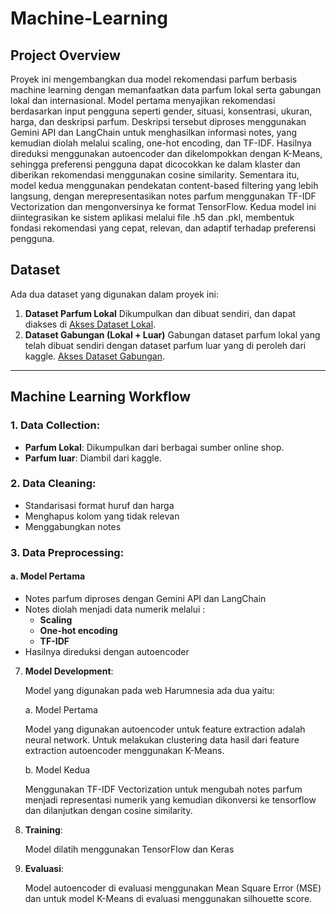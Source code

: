 # Machine-Learning

## Project Overview
Proyek ini mengembangkan dua model rekomendasi parfum berbasis machine learning dengan memanfaatkan data parfum lokal serta gabungan lokal dan internasional. Model pertama menyajikan rekomendasi berdasarkan input pengguna seperti gender, situasi, konsentrasi, ukuran, harga, dan deskripsi parfum. Deskripsi tersebut diproses menggunakan Gemini API dan LangChain untuk menghasilkan informasi notes, yang kemudian diolah melalui scaling, one-hot encoding, dan TF-IDF. Hasilnya direduksi menggunakan autoencoder dan dikelompokkan dengan K-Means, sehingga preferensi pengguna dapat dicocokkan ke dalam klaster dan diberikan rekomendasi menggunakan cosine similarity. Sementara itu, model kedua menggunakan pendekatan content-based filtering yang lebih langsung, dengan merepresentasikan notes parfum menggunakan TF-IDF Vectorization dan mengonversinya ke format TensorFlow. Kedua model ini diintegrasikan ke sistem aplikasi melalui file .h5 dan .pkl, membentuk fondasi rekomendasi yang cepat, relevan, dan adaptif terhadap preferensi pengguna.

## Dataset
Ada dua dataset yang digunakan dalam proyek ini: 
1. **Dataset Parfum Lokal**
   Dikumpulkan dan dibuat sendiri, dan dapat diakses di
   [Akses Dataset Lokal](https://github.com/Harumnesia/Machine-Learning/blob/main/Dataset/Dataset_Clean/Dataset_Harumnesia_clean.csv).
2. **Dataset Gabungan (Lokal + Luar)**
   Gabungan dataset parfum lokal yang telah dibuat sendiri dengan dataset parfum luar yang di peroleh dari kaggle.
   [Akses Dataset Gabungan](https://github.com/Harumnesia/Machine-Learning/blob/main/Dataset/Dataset_Gabungan/dataset_parfum_gabungan.csv).

---

## Machine Learning Workflow

### 1. **Data Collection**:
   
- **Parfum Lokal**: Dikumpulkan dari berbagai sumber online shop.
- **Parfum luar**: Diambil dari kaggle.
   
### 2. **Data Cleaning**:
   
- Standarisasi format huruf dan harga
- Menghapus kolom yang tidak relevan
- Menggabungkan notes
   
### 3. **Data Preprocessing**:
   
#### a. Model Pertama
   
- Notes parfum diproses dengan Gemini API dan LangChain
- Notes diolah menjadi  data numerik melalui :
  - **Scaling**
  - **One-hot encoding**
  - **TF-IDF**
- Hasilnya direduksi dengan autoencoder
   
7. **Model Development**:
   
   Model yang digunakan pada web Harumnesia ada dua yaitu:
   
   a. Model Pertama
   
   Model yang digunakan autoencoder untuk feature extraction adalah neural network. Untuk melakukan clustering data hasil dari feature extraction autoencoder menggunakan K-Means.
   
   b. Model Kedua
   
   Menggunakan TF-IDF Vectorization untuk mengubah notes parfum menjadi representasi numerik yang kemudian dikonversi ke tensorflow dan dilanjutkan dengan cosine similarity.
9. **Training**:
   
   Model dilatih menggunakan TensorFlow dan Keras
10. **Evaluasi**:
    
    Model autoencoder di evaluasi menggunakan Mean Square Error (MSE) dan untuk model K-Means di evaluasi menggunakan silhouette score. 
